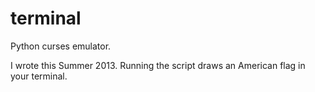 terminal
========

Python curses emulator.

I wrote this Summer 2013. Running the script draws an American flag in your terminal.
